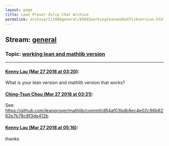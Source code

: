 ```yaml
---
layout: page
title: Lean Prover Zulip Chat Archive 
permalink: archive/113488general/85692workingleanandmathlibversion.html
---
```


## Stream: [general](index.html)
### Topic: [working lean and mathlib version](85692workingleanandmathlibversion.html)

---

#### [Kenny Lau (Mar 27 2018 at 03:20)](https://leanprover.zulipchat.com/#narrow/stream/113488-general/topic/working%20lean%20and%20mathlib%20version/near/124252051):
What is your lean version and mathlib version that works?

#### [Ching-Tsun Chou (Mar 27 2018 at 03:21)](https://leanprover.zulipchat.com/#narrow/stream/113488-general/topic/working%20lean%20and%20mathlib%20version/near/124252064):
See: https://github.com/leanprover/mathlib/commit/d84af03bdb8ec4e02c96b6262e7b78c8f3de412b

#### [Kenny Lau (Mar 27 2018 at 05:16)](https://leanprover.zulipchat.com/#narrow/stream/113488-general/topic/working%20lean%20and%20mathlib%20version/near/124255160):
thanks

